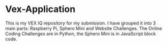 # Vex-Application
This is my VEX IQ repository for my submission. I have grouped it into 3 main parts: Raspberry Pi, Sphero Mini and Website Challenges.
The Online Coding Challenges are in Python, the Sphero Mini is in JavaScript block code.
